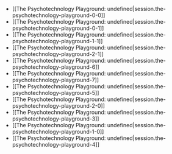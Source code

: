
- [[The Psychotechnology Playground: undefined|session.the-psychotechnology-playground-0-0]]
- [[The Psychotechnology Playground: undefined|session.the-psychotechnology-playground-0-1]]
- [[The Psychotechnology Playground: undefined|session.the-psychotechnology-playground-1-1]]
- [[The Psychotechnology Playground: undefined|session.the-psychotechnology-playground-2-1]]
- [[The Psychotechnology Playground: undefined|session.the-psychotechnology-playground-6]]
- [[The Psychotechnology Playground: undefined|session.the-psychotechnology-playground-7]]
- [[The Psychotechnology Playground: undefined|session.the-psychotechnology-playground-5]]
- [[The Psychotechnology Playground: undefined|session.the-psychotechnology-playground-2-0]]
- [[The Psychotechnology Playground: undefined|session.the-psychotechnology-playground-3]]
- [[The Psychotechnology Playground: undefined|session.the-psychotechnology-playground-1-0]]
- [[The Psychotechnology Playground: undefined|session.the-psychotechnology-playground-4]]
